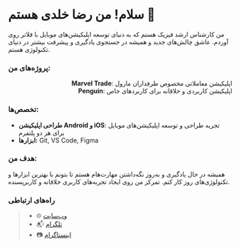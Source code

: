 # سلام! من رضا خلدی هستم 👋

من کارشناس ارشد فیزیک هستم که به دنیای توسعه اپلیکیشن‌های موبایل با فلاتر روی آوردم. عاشق چالش‌های جدید و همیشه در جستجوی یادگیری و پیشرفت بیشتر در دنیای تکنولوژی هستم.

### پروژه‌های من:

<p align="right">
  <strong>Marvel Trade</strong>: اپلیکیشن معاملاتی مخصوص طرفداران مارول<br>
  <strong>Penguin</strong>: اپلیکیشن کاربردی و خلاقانه برای کاربردهای خاص
</p>

### تخصص‌ها:

- **طراحی اپلیکیشن Android و iOS**: تجربه طراحی و توسعه اپلیکیشن‌های موبایل برای هر دو پلتفرم  
- **ابزارها:** Git, VS Code, Figma

### هدف من:
همیشه در حال یادگیری و به‌روز نگه‌داشتن مهارت‌هام هستم تا بتونم با بهترین ابزارها و تکنولوژی‌های روز کار کنم. تمرکز من روی ایجاد تجربه‌های کاربری خلاقانه و کاربرپسنده.

### راه‌های ارتباطی
> - 🌐 [وب‌سایت](http://www.fluttereza.com/)  
> - 📬 [تلگرام](https://t.me/rizaxldi)  
> - 📷 [اینستاگرام](https://www.instagram.com/fluttereza/)  

